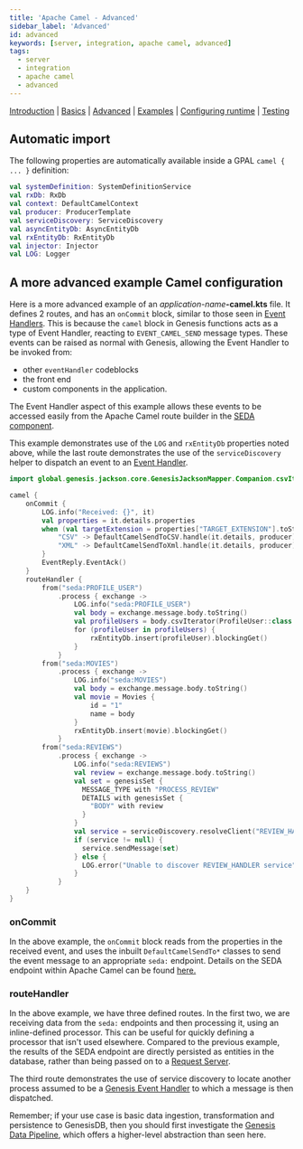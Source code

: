 ```yaml
---
title: 'Apache Camel - Advanced'
sidebar_label: 'Advanced'
id: advanced
keywords: [server, integration, apache camel, advanced]
tags:
  - server
  - integration
  - apache camel
  - advanced
---
```


[Introduction](/server/integration/apache-camel/introduction/)  | [Basics](/server/integration/apache-camel/basics) | [Advanced](/server/integration/apache-camel/advanced) | [Examples](/server/integration/apache-camel/examples) | [Configuring runtime](/server/integration/apache-camel/configuring-runtime) | [Testing](/server/integration/apache-camel/testing)

## Automatic import

The following properties are automatically available inside a GPAL `camel { ... }` definition:

```kotlin
val systemDefinition: SystemDefinitionService
val rxDb: RxDb
val context: DefaultCamelContext
val producer: ProducerTemplate
val serviceDiscovery: ServiceDiscovery
val asyncEntityDb: AsyncEntityDb
val rxEntityDb: RxEntityDb
val injector: Injector
val LOG: Logger
```

## A more advanced example Camel configuration

Here is a more advanced example of an _application-name_**-camel.kts** file. It defines 2 routes, and has an `onCommit` block, similar to those seen in [Event Handlers](/server/event-handler/basics/). This is because the `camel` block in Genesis functions acts as a type of Event Handler, reacting to `EVENT_CAMEL_SEND` message types. These events can be raised as normal with Genesis, allowing the Event Handler to be invoked from:

- other `eventHandler` codeblocks
- the front end
- custom components in the application.

The Event Handler aspect of this example allows these events to be accessed easily from the Apache Camel route builder in the [SEDA component](https://camel.apache.org/components/3.16.x/seda-component.html).

This example demonstrates use of the `LOG` and `rxEntityDb` properties noted above, while the last route demonstrates the use of the `serviceDiscovery` helper to dispatch an event to an [Event Handler](/server/event-handler/basics/).

```kotlin
import global.genesis.jackson.core.GenesisJacksonMapper.Companion.csvIterator

camel {
    onCommit {
        LOG.info("Received: {}", it)
        val properties = it.details.properties
        when (val targetExtension = properties["TARGET_EXTENSION"].toString()) {
            "CSV" -> DefaultCamelSendToCSV.handle(it.details, producer)
            "XML" -> DefaultCamelSendToXml.handle(it.details, producer)
        }
        EventReply.EventAck()
    }
    routeHandler {
        from("seda:PROFILE_USER")
            .process { exchange ->
                LOG.info("seda:PROFILE_USER")
                val body = exchange.message.body.toString()
                val profileUsers = body.csvIterator(ProfileUser::class.java)
                for (profileUser in profileUsers) {
                    rxEntityDb.insert(profileUser).blockingGet()
                }
            }
        from("seda:MOVIES")
            .process { exchange ->
                LOG.info("seda:MOVIES")
                val body = exchange.message.body.toString()
                val movie = Movies {
                    id = "1"
                    name = body
                }
                rxEntityDb.insert(movie).blockingGet()
            }
        from("seda:REVIEWS")
            .process { exchange ->
                LOG.info("seda:REVIEWS")
                val review = exchange.message.body.toString()
                val set = genesisSet {
                  MESSAGE_TYPE with "PROCESS_REVIEW"
                  DETAILS with genesisSet {
                    "BODY" with review
                  }
                }
                val service = serviceDiscovery.resolveClient("REVIEW_HANDLER")
                if (service != null) {
                  service.sendMessage(set)
                } else {
                  LOG.error("Unable to discover REVIEW_HANDLER service")
                }
            }
    }
}
```

### onCommit
In the above example, the `onCommit` block reads from the properties in the received event, and uses the inbuilt `DefaultCamelSendTo*` classes to send the event message to an appropriate `seda:` endpoint. Details on the SEDA endpoint within Apache Camel can be found [here.](https://camel.apache.org/components/3.16.x/seda-component.html)

### routeHandler
In the above example, we have three defined routes. In the first two, we are receiving data from the `seda:` endpoints and then processing it, using an inline-defined processor. This can be useful for quickly defining a processor that isn't used elsewhere. Compared to the previous example, the results of the SEDA endpoint are directly persisted as entities in the database, rather than being passed on to a [Request Server](/server/request-server/basics/).

The third route demonstrates the use of service discovery to locate another process assumed to be a [Genesis Event Handler](/server/event-handler/basics/) to which a message is then dispatched.

Remember; if your use case is basic data ingestion, transformation and persistence to GenesisDB, then you should first investigate the [Genesis Data Pipeline](/server/integration/data-pipeline/introduction/), which offers a higher-level abstraction than seen here.
